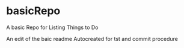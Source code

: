 # basicRepo
A basic Repo for Listing Things to Do


An edit of the baic readme Autocreated for tst and commit procedure

